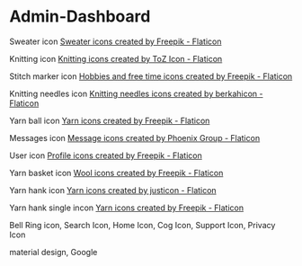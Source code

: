 # Admin-Dashboard

Sweater icon 
<a href="https://www.flaticon.com/free-icons/sweater" title="sweater icons">Sweater icons created by Freepik - Flaticon</a>

Knitting icon
<a href="https://www.flaticon.com/free-icons/knitting" title="knitting icons">Knitting icons created by ToZ Icon - Flaticon</a>

Stitch marker icon
<a href="https://www.flaticon.com/free-icons/hobbies-and-free-time" title="hobbies and free time icons">Hobbies and free time icons created by Freepik - Flaticon</a>

Knitting needles icon
<a href="https://www.flaticon.com/free-icons/knitting-needles" title="knitting needles icons">Knitting needles icons created by berkahicon - Flaticon</a>

Yarn ball icon
<a href="https://www.flaticon.com/free-icons/yarn" title="yarn icons">Yarn icons created by Freepik - Flaticon</a>

Messages icon
<a href="https://www.flaticon.com/free-icons/message" title="message icons">Message icons created by Phoenix Group - Flaticon</a>

User icon
<a href="https://www.flaticon.com/free-icons/profile" title="profile icons">Profile icons created by Freepik - Flaticon</a>

Yarn basket icon
<a href="https://www.flaticon.com/free-icons/wool" title="wool icons">Wool icons created by Freepik - Flaticon</a>

Yarn hank icon
<a href="https://www.flaticon.com/free-icons/yarn" title="yarn icons">Yarn icons created by justicon - Flaticon</a>

Yarn hank single incon
<a href="https://www.flaticon.com/free-icons/yarn" title="yarn icons">Yarn icons created by Freepik - Flaticon</a>

Bell Ring icon, Search Icon, Home Icon, Cog Icon, Support Icon, Privacy Icon

material design, Google